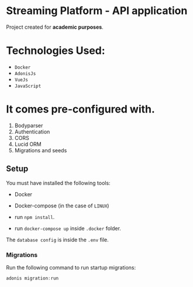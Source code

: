 # Streaming Platform - API application

Project created for **academic purposes**.

# Technologies Used:
* `Docker`
* `AdonisJs`
* `VueJs`
* `JavaScript`

# It comes pre-configured with.

1. Bodyparser
2. Authentication
3. CORS
4. Lucid ORM
5. Migrations and seeds

## Setup

You must have installed the following tools:

* Docker
* Docker-compose (in the case of `LINUX`)

* run `npm install`.

* run `docker-compose up` inside `.docker` folder.

The `database config` is inside the `.env` file.

### Migrations

Run the following command to run startup migrations:

```js
adonis migration:run
```
